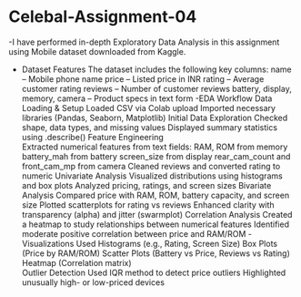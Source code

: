 # Celebal-Assignment-04
-I have performed in-depth Exploratory Data Analysis in this assignment using Mobile dataset downloaded from Kaggle. 
- Dataset Features
   The dataset includes the following key columns:
   name – Mobile phone name
   price – Listed price in INR
   rating – Average customer rating
   reviews – Number of customer reviews
   battery, display, memory, camera – Product specs in text form
-EDA Workflow
   Data Loading & Setup
   Loaded CSV via Colab upload
   Imported necessary libraries (Pandas, Seaborn, Matplotlib)
 Initial Data Exploration
   Checked shape, data types, and missing values
   Displayed summary statistics using .describe()
 Feature Engineering  
   Extracted numerical features from text fields:
   RAM, ROM from memory
   battery_mah from battery
   screen_size from display
   rear_cam_count and front_cam_mp from camera
   Cleaned reviews and converted rating to numeric
 Univariate Analysis
   Visualized distributions using histograms and box plots
   Analyzed pricing, ratings, and screen sizes
 Bivariate Analysis
   Compared price with RAM, ROM, battery capacity, and screen size
   Plotted scatterplots for rating vs reviews 
   Enhanced clarity with transparency (alpha) and jitter (swarmplot)
 Correlation Analysis
   Created a heatmap to study relationships between numerical features
   Identified moderate positive correlation between price and RAM/ROM
-Visualizations Used
   Histograms (e.g., Rating, Screen Size)
   Box Plots (Price by RAM/ROM)
   Scatter Plots (Battery vs Price, Reviews vs Rating)
   Heatmap (Correlation matrix)   
   Outlier Detection
   Used IQR method to detect price outliers
   Highlighted unusually high- or low-priced devices

   
